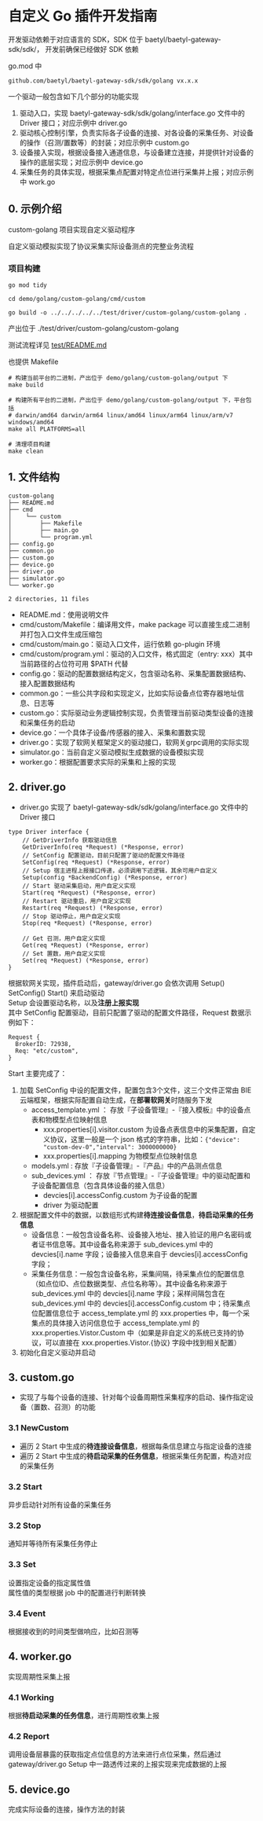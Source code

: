 # 自定义 Go 插件开发指南
开发驱动依赖于对应语言的 SDK，SDK 位于 baetyl/baetyl-gateway-sdk/sdk/， 开发前确保已经做好 SDK 依赖

go.mod 中

```
github.com/baetyl/baetyl-gateway-sdk/sdk/golang vx.x.x
```

一个驱动一般包含如下几个部分的功能实现
1. 驱动入口，实现 baetyl-gateway-sdk/sdk/golang/interface.go 文件中的 Driver 接口；对应示例中 driver.go
2. 驱动核心控制引擎，负责实际各子设备的连接、对各设备的采集任务、对设备的操作（召测/置数等）的封装；对应示例中 custom.go
3. 设备接入实现，根据设备接入通道信息，与设备建立连接，并提供针对设备的操作的底层实现；对应示例中 device.go
4. 采集任务的具体实现，根据采集点配置对特定点位进行采集并上报；对应示例中 work.go

## 0. 示例介绍
custom-golang 项目实现自定义驱动程序

自定义驱动模拟实现了协议采集实际设备测点的完整业务流程

### 项目构建
```shell
go mod tidy

cd demo/golang/custom-golang/cmd/custom

go build -o ../../../../../test/driver/custom-golang/custom-golang .
```

产出位于 ./test/driver/custom-golang/custom-golang

测试流程详见 [test/README.md](../../../test/README.md)	

也提供 Makefile 

```shell
# 构建当前平台的二进制，产出位于 demo/golang/custom-golang/output 下
make build 

# 构建所有平台的二进制，产出位于 demo/golang/custom-golang/output 下，平台包括
# darwin/amd64 darwin/arm64 linux/amd64 linux/arm64 linux/arm/v7 windows/amd64
make all PLATFORMS=all

# 清理项目构建
make clean
```

## 1. 文件结构
```shell
custom-golang
├── README.md
├── cmd
│    └── custom
│        ├── Makefile
│        ├── main.go
│        └── program.yml
├── config.go
├── common.go
├── custom.go
├── device.go
├── driver.go
├── simulator.go
└── worker.go

2 directories, 11 files
```
* README.md：使用说明文件
* cmd/custom/Makefile：编译用文件，make package 可以直接生成二进制并打包入口文件生成压缩包
* cmd/custom/main.go：驱动入口文件，运行依赖 go-plugin 环境
* cmd/custom/program.yml：驱动的入口文件，格式固定（entry: xxx）其中当前路径的占位符可用 $PATH 代替
* config.go：驱动的配置数据结构定义，包含驱动名称、采集配置数据结构、接入配置数据结构
* common.go：一些公共字段和实现定义，比如实际设备点位寄存器地址信息、日志等
* custom.go：实际驱动业务逻辑控制实现，负责管理当前驱动类型设备的连接和采集任务的启动
* device.go：一个具体子设备/传感器的接入、采集和置数实现
* driver.go：实现了软网关框架定义的驱动接口，软网关grpc调用的实际实现
* simulator.go：当前自定义驱动模拟生成数据的设备模拟实现
* worker.go：根据配置要求实际的采集和上报的实现

## 2. driver.go
* driver.go 实现了 baetyl-gateway-sdk/sdk/golang/interface.go 文件中的 Driver 接口

```golang
type Driver interface {
    // GetDriverInfo 获取驱动信息
	GetDriverInfo(req *Request) (*Response, error)
    // SetConfig 配置驱动，目前只配置了驱动的配置文件路径
	SetConfig(req *Request) (*Response, error)
    // Setup 宿主进程上报接口传递，必须调用下述逻辑，其余可用户自定义
	Setup(config *BackendConfig) (*Response, error)
    // Start 驱动采集启动，用户自定义实现
	Start(req *Request) (*Response, error)
    // Restart 驱动重启，用户自定义实现
	Restart(req *Request) (*Response, error)
    // Stop 驱动停止，用户自定义实现
	Stop(req *Request) (*Response, error)

    // Get 召测，用户自定义实现
	Get(req *Request) (*Response, error)
    // Set 置数，用户自定义实现
	Set(req *Request) (*Response, error)
}
```

根据软网关实现，插件启动后，gateway/driver.go 会依次调用 Setup() SetConfig() Start() 来启动驱动  
Setup 会设置驱动名称，以及**注册上报实现**  
其中 SetConfig 配置驱动，目前只配置了驱动的配置文件路径，Request 数据示例如下：

```golang
Request {
  BrokerID: 72938,
  Req: "etc/custom",
}
```

Start 主要完成了：

1. 加载 SetConfig 中设的配置文件，配置包含3个文件，这三个文件正常由 BIE 云端框架，根据实际配置自动生成，在**部署软网关**时随服务下发
	* access_template.yml ： 存放『子设备管理』-『接入模板』中的设备点表和物模型点位映射信息
		* xxx.properties[i].visitor.custom 为设备点表信息中的采集配置，自定义协议，这里一般是一个 json 格式的字符串，比如：`{"device": "custom-dev-0","interval": 3000000000}`
		* xxx.properties[i].mapping 为物模型点位映射信息
	* models.yml : 存放『子设备管理』-『产品』中的产品测点信息
	* sub_devices.yml ： 存放『节点管理』-『子设备管理』中的驱动配置和子设备配置信息（包含具体设备的接入信息）
		* devcies[i].accessConfig.custom 为子设备的配置
		* driver 为驱动配置
2. 根据配置文件中的数据，以数组形式构建**待连接设备信息**，**待启动采集的任务信息**
	* 设备信息：一般包含设备名称、设备接入地址、接入验证的用户名密码或者证书信息等。其中设备名称来源于 sub_devices.yml 中的 devcies[i].name 字段；设备接入信息来自于 devcies[i].accessConfig 字段；
	* 采集任务信息：一般包含设备名称，采集间隔，待采集点位的配置信息（如点位ID、点位数据类型、点位名称等）。其中设备名称来源于  sub_devices.yml 中的 devcies[i].name 字段；采样间隔包含在 sub_devices.yml 中的 devcies[i].accessConfig.custom 中；待采集点位配置信息位于 access_template.yml 的 xxx.properties 中，每一个采集点的具体接入访问信息位于 access_template.yml 的 xxx.properties.Vistor.Custom 中（如果是非自定义的系统已支持的协议，可以直接在 xxx.properties.Vistor.{协议} 字段中找到相关配置）
3. 初始化自定义驱动并启动
	
## 3. custom.go
* 实现了与每个设备的连接、针对每个设备周期性采集程序的启动、操作指定设备（置数、召测）的功能

### 3.1 NewCustom
* 遍历 2 Start 中生成的**待连接设备信息**，根据每条信息建立与指定设备的连接
* 遍历 2 Start 中生成的**待启动采集的任务信息**，根据采集任务配置，构造对应的采集任务

### 3.2 Start
异步启动针对所有设备的采集任务

### 3.2 Stop
通知并等待所有采集任务停止

### 3.3 Set
设置指定设备的指定属性值  
属性值的类型根据 job 中的配置进行判断转换

### 3.4 Event
根据接收到的时间类型做响应，比如召测等

## 4. worker.go
实现周期性采集上报

### 4.1 Working
根据**待启动采集的任务信息**，进行周期性收集上报

### 4.2 Report
调用设备层暴露的获取指定点位信息的方法来进行点位采集，然后通过 gateway/driver.go Setup 中一路透传过来的上报实现来完成数据的上报

## 5. device.go
完成实际设备的连接，操作方法的封装



	
	
	
	
	
	
	
	
	
	
	
	
	
	
	

